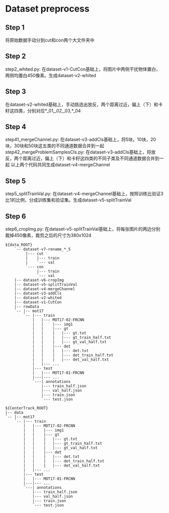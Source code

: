 # Dataset preprocess
## Step 1
将原始数据手动分到cut和con两个大文件夹中
## Step 2
step2_whited.py:
在dataset-v1-CutCon基础上，将图片中两侧干扰物体置白，两侧均置白450像素。生成dataset-v2-whited
## Step 3
在dataset-v2-whited基础上，手动挑选出放反，两个距离过近，偏上（下）和卡籽这四类，分别对应*_01,*_02,*_03,*_04
## Step 4
step41_mergeChannel.py:
在dataset-v3-addCls基础上，将5块，10块，20块，30块和50块这五类的不同通道数据合并到一起
step42_mergeProblemSamplesCls.py:
在dataset-v3-addCls基础上，将放反，两个距离过近，偏上（下）和卡籽这四类的不同子类及不同通道数据合并到一起
以上两个代码共同生成dataset-v4-mergeChannel
## Step 5
step5_splitTrainVal.py:
在dataset-v4-mergeChannel基础上，按照训练比验证3比1的比例，分成训练集和验证集。生成dataset-v5-splitTrainVal
## Step 6
step6_cropImg.py:
在dataset-v5-splitTrainVal基础上，将每张图片的两边分别裁掉450像素，裁剪之后的尺寸为380x1024
  ~~~
  ${data_ROOT}
      `-- dataset-v7-rename_*_5
           |--- cut
           |    |--- train
           |    `--- val
           `--- con
                |--- train
                `--- val
      |-- dataset-v6-cropImg
      |-- dataset-v5-splitTrainVal
      |-- dataset-v4-mergeChannel
      |-- dataset-v3-addCls
      |-- dataset-v2-whited
      |-- dataset-v1-CutCon
      |-- rowData
      `-- |-- mot17
          `-- |--- train
              |   |--- MOT17-02-FRCNN
              |   |    |--- img1
              |   |    |--- gt
              |   |    |   |--- gt.txt
              |   |    |   |--- gt_train_half.txt
              |   |    |   |--- gt_val_half.txt
              |   |    |--- det
              |   |    |   |--- det.txt
              |   |    |   |--- det_train_half.txt
              |   |    |   |--- det_val_half.txt
              |   |--- ...
              |--- test
              |   |--- MOT17-01-FRCNN
              |---|--- ...
              `---| annotations
                  |--- train_half.json
                  |--- val_half.json
                  |--- train.json
                  `--- test.json
  ~~~
  ~~~
  ${CenterTrack_ROOT}
  |-- data
  `-- |-- mot17
      `-- |--- train
          |   |--- MOT17-02-FRCNN
          |   |    |--- img1
          |   |    |--- gt
          |   |    |   |--- gt.txt
          |   |    |   |--- gt_train_half.txt
          |   |    |   |--- gt_val_half.txt
          |   |    |--- det
          |   |    |   |--- det.txt
          |   |    |   |--- det_train_half.txt
          |   |    |   |--- det_val_half.txt
          |   |--- ...
          |--- test
          |   |--- MOT17-01-FRCNN
          |---|--- ...
          `---| annotations
              |--- train_half.json
              |--- val_half.json
              |--- train.json
              `--- test.json
  ~~~